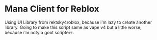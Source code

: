 # Mana Сlient for Reblox
Using UI Library from rektsky4roblox, because i'm lazy to create another library.
Going to make this script same as vape v4 but a little worse, because i'm noty a goot scripter💀.
